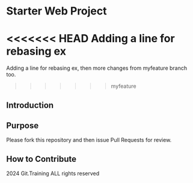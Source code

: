 # Starter Web Project

<<<<<<< HEAD
Adding a line for rebasing ex
=======
Adding a line for rebasing ex, then more changes from myfeature branch too. 
>>>>>>> myfeature

## Introduction

## Purpose

Please fork this repository and then issue Pull Requests for review.
## How to Contribute

2024 Git.Training ALL rights reserved

